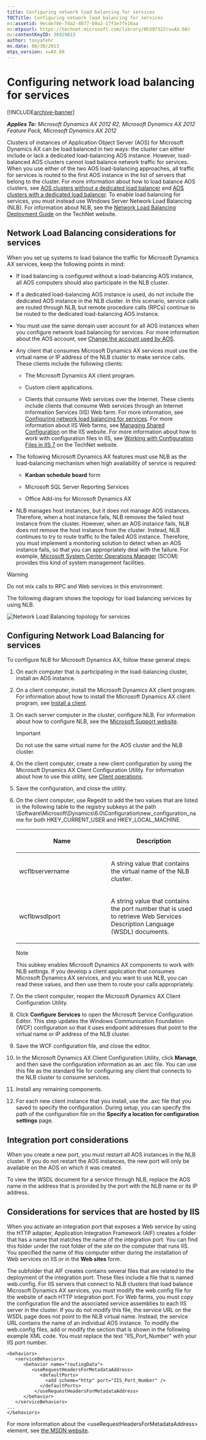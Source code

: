 ```yaml
---
title: Configuring network load balancing for services
TOCTitle: Configuring network load balancing for services
ms:assetid: 9ecde78e-7da2-4677-b9a2-17f3e7fe16aa
ms:mtpsurl: https://technet.microsoft.com/library/Hh397322(v=AX.60)
ms:contentKeyID: 36929813
author: tonyafehr
ms.date: 08/30/2013
mtps_version: v=AX.60
---
```


# Configuring network load balancing for services 


[!INCLUDE[archive-banner](includes/archive-banner.md)]


_**Applies To:** Microsoft Dynamics AX 2012 R2, Microsoft Dynamics AX 2012 Feature Pack, Microsoft Dynamics AX 2012_

Clusters of instances of Application Object Server (AOS) for Microsoft Dynamics AX can be load balanced in two ways: the cluster can either include or lack a dedicated load-balancing AOS instance. However, load-balanced AOS clusters cannot load balance network traffic for services. When you use either of the two AOS load-balancing approaches, all traffic for services is routed to the first AOS instance in the list of servers that belong to the cluster. For more information about how to load balance AOS clusters, see [AOS clusters without a dedicated load balancer](aos-clusters-without-a-dedicated-load-balancer.md) and [AOS clusters with a dedicated load balancer](aos-clusters-with-a-dedicated-load-balancer.md). To enable load balancing for services, you must instead use Windows Server Network Load Balancing (NLB). For information about NLB, see the [Network Load Balancing Deployment Guide](https://go.microsoft.com/fwlink/?linkid=225684) on the TechNet website.

## Network Load Balancing considerations for services

When you set up systems to load balance the traffic for Microsoft Dynamics AX services, keep the following points in mind:

  - If load balancing is configured without a load-balancing AOS instance, all AOS computers should also participate in the NLB cluster.

  - If a dedicated load-balancing AOS instance is used, do not include the dedicated AOS instance in the NLB cluster. In this scenario, service calls are routed through NLB, but remote procedure calls (RPCs) continue to be routed to the dedicated load-balancing AOS instance.

  - You must use the same domain user account for all AOS instances when you configure network load balancing for services. For more information about the AOS account, see [Change the account used by AOS](change-the-account-used-by-aos.md).

  - Any client that consumes Microsoft Dynamics AX services must use the virtual name or IP address of the NLB cluster to make service calls. These clients include the following clients:
    
      - The Microsoft Dynamics AX client program.
    
      - Custom client applications.
    
      - Clients that consume Web services over the Internet. These clients include clients that consume Web services through an Internet Information Services (IIS) Web farm. For more information, see [Configuring network load balancing for services](configuring-network-load-balancing-for-services.md). For more information about IIS Web farms, see [Managing Shared Configuration](https://go.microsoft.com/fwlink/?linkid=225687) on the IIS website. For more information about how to work with configuration files in IIS, see [Working with Configuration Files in IIS 7](https://go.microsoft.com/fwlink/?linkid=225688) on the TechNet website.

  - The following Microsoft Dynamics AX features must use NLB as the load-balancing mechanism when high availability of service is required:
    
      - **Kanban schedule board** form
    
      - Microsoft SQL Server Reporting Services
    
      - Office Add-ins for Microsoft Dynamics AX

  - NLB manages host instances, but it does not manage AOS instances. Therefore, when a host instance fails, NLB removes the failed host instance from the cluster. However, when an AOS instance fails, NLB does not remove the host instance from the cluster. Instead, NLB continues to try to route traffic to the failed AOS instance. Therefore, you must implement a monitoring solution to detect when an AOS instance fails, so that you can appropriately deal with the failure. For example, [Microsoft System Center Operations Manager](https://go.microsoft.com/fwlink/?linkid=226205) (SCOM) provides this kind of system management facilities.


> [!WARNING]
> <P>Do not mix calls to RPC and Web services in this environment.</P>



The following diagram shows the topology for load balancing services by using NLB.

![Network Load Balancing topology for services](images/Hh397322.ServicesNLBTopology(AX.60).png "Network Load Balancing topology for services")

## Configuring Network Load Balancing for services

To configure NLB for Microsoft Dynamics AX, follow these general steps:

1.  On each computer that is participating in the load-balancing cluster, install an AOS instance.

2.  On a client computer, install the Microsoft Dynamics AX client program. For information about how to install the Microsoft Dynamics AX client program, see [Install a client](install-a-client.md).

3.  On each server computer in the cluster, configure NLB. For information about how to configure NLB, see the [Microsoft Support website](https://support.microsoft.com/kb/323437).
    

    > [!IMPORTANT]
    > <P>Do not use the same virtual name for the AOS cluster and the NLB cluster.</P>



4.  On the client computer, create a new client configuration by using the Microsoft Dynamics AX Client Configuration Utility. For information about how to use this utility, see [Client operations](client-operations.md).

5.  Save the configuration, and close the utility.

6.  On the client computer, use Regedit to add the two values that are listed in the following table to the registry subkeys at the path \\Software\\Microsoft\\Dynamics\\6.0\\Configuration\\new\_configuration\_name for both HKEY\_CURRENT\_USER and HKEY\_LOCAL\_MACHINE.
    
    <table>
    <colgroup>
    <col style="width: 50%" />
    <col style="width: 50%" />
    </colgroup>
    <thead>
    <tr class="header">
    <th><p>Name</p></th>
    <th><p>Description</p></th>
    </tr>
    </thead>
    <tbody>
    <tr class="odd">
    <td><p>wcflbservername</p></td>
    <td><p>A string value that contains the virtual name of the NLB cluster.</p></td>
    </tr>
    <tr class="even">
    <td><p>wcflbwsdlport</p></td>
    <td><p>A string value that contains the port number that is used to retrieve Web Services Description Language (WSDL) documents.</p></td>
    </tr>
    </tbody>
    </table>
    

    > [!NOTE]
    > <P>This subkey enables Microsoft Dynamics AX components to work with NLB settings. If you develop a client application that consumes Microsoft Dynamics AX services, and you want to use NLB, you can read these values, and then use them to route your calls appropriately.</P>



7.  On the client computer, reopen the Microsoft Dynamics AX Client Configuration Utility.

8.  Click **Configure Services** to open the Microsoft Service Configuration Editor. This step updates the Windows Communication Foundation (WCF) configuration so that it uses endpoint addresses that point to the virtual name or IP address of the NLB cluster.

9.  Save the WCF configuration file, and close the editor.

10. In the Microsoft Dynamics AX Client Configuration Utility, click **Manage**, and then save the configuration information as an .axc file. You can use this file as the standard file for configuring any client that connects to the NLB cluster to consume services.

11. Install any remaining components.

12. For each new client instance that you install, use the .axc file that you saved to specify the configuration. During setup, you can specify the path of the configuration file on the **Specify a location for configuration settings** page.

## Integration port considerations

When you create a new port, you must restart all AOS instances in the NLB cluster. If you do not restart the AOS instances, the new port will only be available on the AOS on which it was created.

To view the WSDL document for a service through NLB, replace the AOS name in the address that is provided by the port with the NLB name or its IP address.

## Considerations for services that are hosted by IIS

When you activate an integration port that exposes a Web service by using the HTTP adapter, Application Integration Framework (AIF) creates a folder that has a name that matches the name of the integration port. You can find this folder under the root folder of the site on the computer that runs IIS. You specified the name of this computer either during the installation of Web services on IIS or in the **Web sites** form.

The subfolder that AIF creates contains several files that are related to the deployment of the integration port. These files include a file that is named web.config. For IIS servers that connect to NLB clusters that load balance Microsoft Dynamics AX services, you must modify the web.config file for the website of each HTTP integration port. For Web farms, you must copy the configuration file and the associated service assemblies to each IIS server in the cluster. If you do not modify this file, the service URL on the WSDL page does not point to the NLB virtual name. Instead, the service URL contains the name of an individual AOS instance. To modify the web.config files, add or modify the section that is shown in the following example XML code. You must replace the text "IIS\_Port\_Number" with your IIS port number.

    <behaviors>
       <serviceBehaviors>
          <behavior name="routingData">
             <useRequestHeadersForMetadataAddress>
                <defaultPorts>
                  <add scheme="http" port="IIS_Port_Number" />
                </defaultPorts>
              </useRequestHeadersForMetadataAddress>
          </behavior>
       </serviceBehaviors>
    ...
    </behaviors>

For more information about the \<useRequestHeadersForMetadataAddress\> element, see [the MSDN website](https://go.microsoft.com/fwlink/?linkid=226206).

